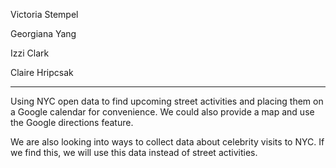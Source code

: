 Victoria Stempel

Georgiana Yang

Izzi Clark

Claire Hripcsak

---


Using NYC open data to find upcoming street activities and placing them on a Google calendar for convenience. We could also provide a map and use the Google directions feature. 

We are also looking into ways to collect data about celebrity visits to NYC. If we find this, we will use this data instead of street activities.